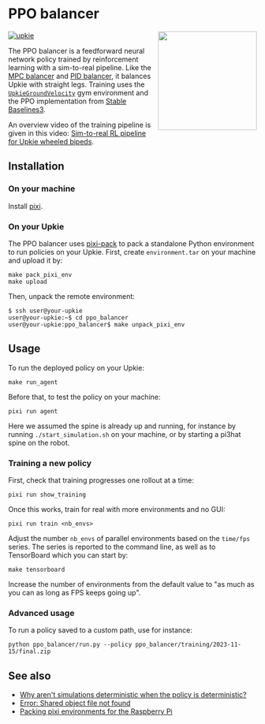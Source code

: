 # PPO balancer

<a href="https://youtube.com/shorts/bvWgYso1dzI">
    <img src="https://github.com/upkie/ppo_balancer/assets/1189580/3c4bac9b-02bf-429b-8b81-f931e4ce542f" align="right" height=200>
</a>

[![upkie](https://img.shields.io/badge/upkie-8.0.0-bbaacc)](https://github.com/upkie/upkie/tree/v8.0.0)

The PPO balancer is a feedforward neural network policy trained by reinforcement learning with a sim-to-real pipeline. Like the [MPC balancer](https://github.com/upkie/mpc_balancer) and [PID balancer](https://upkie.github.io/upkie/pid-balancer.html), it balances Upkie with straight legs. Training uses the <code><a href="https://upkie.github.io/upkie/classupkie_1_1envs_1_1upkie__ground__velocity_1_1UpkieGroundVelocity.html">UpkieGroundVelocity</a></code> gym environment and the PPO implementation from [Stable Baselines3](https://stable-baselines3.readthedocs.io/en/master/modules/ppo.html).

An overview video of the training pipeline is given in this video: [Sim-to-real RL pipeline for Upkie wheeled bipeds](https://www.youtube.com/shorts/bvWgYso1dzI).

## Installation

### On your machine

Install [pixi](https://pixi.sh/latest/#installation).

### On your Upkie

The PPO balancer uses [pixi-pack](https://github.com/Quantco/pixi-pack/releases) to pack a standalone Python environment to run policies on your Upkie. First, create `environment.tar` on your machine and upload it by:

```console
make pack_pixi_env
make upload
```

Then, unpack the remote environment:

```console
$ ssh user@your-upkie
user@your-upkie:~$ cd ppo_balancer
user@your-upkie:ppo_balancer$ make unpack_pixi_env
```

## Usage

To run the deployed policy on your Upkie:

```console
make run_agent
```

Before that, to test the policy on your machine:

```console
pixi run agent
```

Here we assumed the spine is already up and running, for instance by running `./start_simulation.sh` on your machine, or by starting a pi3hat spine on the robot.

### Training a new policy

First, check that training progresses one rollout at a time:

```console
pixi run show_training
```

Once this works, train for real with more environments and no GUI:

```console
pixi run train <nb_envs>
```

Adjust the number `nb_envs` of parallel environments based on the `time/fps` series. The series is reported to the command line, as well as to TensorBoard which you can start by:

```console
make tensorboard
```

Increase the number of environments from the default value to "as much as you can as long as FPS keeps going up".

### Advanced usage

To run a policy saved to a custom path, use for instance:

```console
python ppo_balancer/run.py --policy ppo_balancer/training/2023-11-15/final.zip
```

## See also

- [Why aren't simulations deterministic when the policy is deterministic?](https://github.com/orgs/upkie/discussions/471)
- [Error: Shared object file not found](https://github.com/upkie/ppo_balancer/issues/8)
- [Packing pixi environments for the Raspberry Pi](https://github.com/orgs/upkie/discussions/467)
